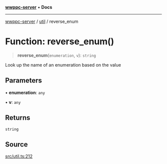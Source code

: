 [**wwppc-server**](../../README.md) • **Docs**

***

[wwppc-server](../../modules.md) / [util](../README.md) / reverse\_enum

# Function: reverse\_enum()

> **reverse\_enum**(`enumeration`, `v`): `string`

Look up the name of an enumeration based on the value

## Parameters

• **enumeration**: `any`

• **v**: `any`

## Returns

`string`

## Source

[src/util.ts:212](https://github.com/WWPPC/WWPPC-server/blob/2f411756995c4ec8bd83114e0be6e407a493af19/src/util.ts#L212)
